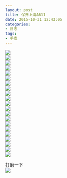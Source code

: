 ```yaml
---
layout: post
title: 保养上海A611
date: 2015-10-31 12:43:05
categories:
- 日志
tags:
- 手表
---
```


![](https://github.com/bh3nvn/bh3nvn.github.io/raw/master/image/2015/2015-10-31-01.jpg)     
![](https://github.com/bh3nvn/bh3nvn.github.io/raw/master/image/2015/2015-10-31-02.jpg)     
![](https://github.com/bh3nvn/bh3nvn.github.io/raw/master/image/2015/2015-10-31-03.jpg)     
![](https://github.com/bh3nvn/bh3nvn.github.io/raw/master/image/2015/2015-10-31-04.jpg)     
![](https://github.com/bh3nvn/bh3nvn.github.io/raw/master/image/2015/2015-10-31-05.jpg)     
![](https://github.com/bh3nvn/bh3nvn.github.io/raw/master/image/2015/2015-10-31-06.jpg)     
![](https://github.com/bh3nvn/bh3nvn.github.io/raw/master/image/2015/2015-10-31-07.jpg)     
![](https://github.com/bh3nvn/bh3nvn.github.io/raw/master/image/2015/2015-10-31-08.jpg)     
![](https://github.com/bh3nvn/bh3nvn.github.io/raw/master/image/2015/2015-10-31-09.jpg)     
![](https://github.com/bh3nvn/bh3nvn.github.io/raw/master/image/2015/2015-10-31-10.jpg)     
![](https://github.com/bh3nvn/bh3nvn.github.io/raw/master/image/2015/2015-10-31-11.jpg)     
![](https://github.com/bh3nvn/bh3nvn.github.io/raw/master/image/2015/2015-10-31-12.jpg)     
![](https://github.com/bh3nvn/bh3nvn.github.io/raw/master/image/2015/2015-10-31-13.jpg)     
![](https://github.com/bh3nvn/bh3nvn.github.io/raw/master/image/2015/2015-10-31-14.jpg)     
![](https://github.com/bh3nvn/bh3nvn.github.io/raw/master/image/2015/2015-10-31-15.jpg)     
![](https://github.com/bh3nvn/bh3nvn.github.io/raw/master/image/2015/2015-10-31-16.jpg)     
![](https://github.com/bh3nvn/bh3nvn.github.io/raw/master/image/2015/2015-10-31-17.jpg)     
![](https://github.com/bh3nvn/bh3nvn.github.io/raw/master/image/2015/2015-10-31-18.jpg)     
![](https://github.com/bh3nvn/bh3nvn.github.io/raw/master/image/2015/2015-10-31-19.jpg)     
![](https://github.com/bh3nvn/bh3nvn.github.io/raw/master/image/2015/2015-10-31-20.jpg)     
![](https://github.com/bh3nvn/bh3nvn.github.io/raw/master/image/2015/2015-10-31-21.jpg)     

打磨一下    
![](https://github.com/bh3nvn/bh3nvn.github.io/raw/master/image/2015/2015-10-31-22.jpg)     
